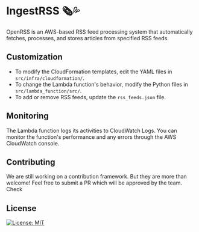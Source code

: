 # IngestRSS 🗞️💦

OpenRSS is an AWS-based RSS feed processing system that automatically fetches, processes, and stores articles from specified RSS feeds.




## Customization

- To modify the CloudFormation templates, edit the YAML files in `src/infra/cloudformation/`.
- To change the Lambda function's behavior, modify the Python files in `src/lambda_function/src/`.
- To add or remove RSS feeds, update the `rss_feeds.json` file.


## Monitoring
The Lambda function logs its activities to CloudWatch Logs. You can monitor the function's performance and any errors through the AWS CloudWatch console.

## Contributing
We are still working on a contribution framework. But they are more than welcome! Feel free to submit a PR which will be approved by the team.
Check

## License
[![License: MIT](https://img.shields.io/badge/License-MIT-green.svg)](https://opensource.org/licenses/MIT)
